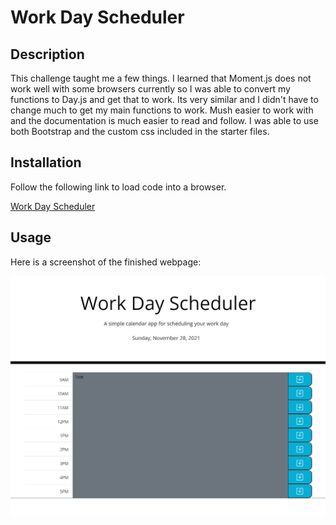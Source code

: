 # Work Day Scheduler

## Description

This challenge taught me a few things. I learned that Moment.js does not work well with some browsers currently so I was able to convert my functions to Day.js and get that to work. Its very similar and I didn't have to change much to get my main functions to work. Mush easier to work with and the documentation is much easier to read and follow. I was able to use both Bootstrap and the custom css included in the starter files.

## Installation

Follow the following link to load code into a browser.

[Work Day Scheduler](https://johndavis92790.github.io/work-day-scheduler/)

## Usage

Here is a screenshot of the finished webpage:

![Finished screenshot](./assets/images/screenshot.png)
